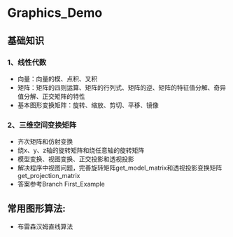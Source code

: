 # Graphics_Demo

## 基础知识

### 1、线性代数

* 向量：向量的模、点积、叉积
* 矩阵：矩阵的四则运算、矩阵的行列式、矩阵的逆、矩阵的特征值分解、奇异值分解、正交矩阵的特性
* 基本图形变换矩阵：旋转、缩放、剪切、平移、镜像

### 2、三维空间变换矩阵

* 齐次矩阵和仿射变换
* 绕x、y、z轴的旋转矩阵和绕任意轴的旋转矩阵
* 模型变换、视图变换、正交投影和透视投影
* 解决程序中视图问题，完善旋转矩阵get_model_matrix和透视投影变换矩阵get_projection_matrix
* 答案参考Branch First_Example

## 常用图形算法:

* 布雷森汉姆直线算法
